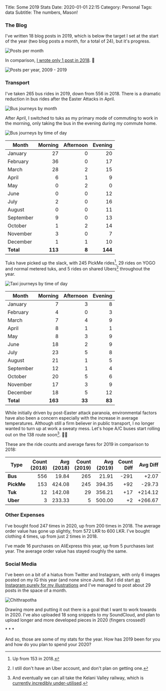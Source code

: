 Title: Some 2019 Stats
Date: 2020-01-01 22:15
Category: Personal
Tags: data
Subtitle: The numbers, Mason!

### The Blog

I've written 18 blog posts in 2019, which is below the target I set at the start
of the year (two blog posts a month, for a total of 24), but it's progress.

![Posts per month]({filename}/images/posts-per-month.png)

In comparison, [I wrote only 1 post in 2018][1]. 🙈

![Posts per year, 2009 - 2019]({filename}/images/blogposts-2009-2019.png)

### Transport

I've taken 265 bus rides in 2019, down from 556 in 2018. There is a dramatic
reduction in bus rides after the Easter Attacks in April.

![Bus journeys by month]({filename}/images/bus-journeys-by-month.png)

After April, I switched to tuks as my primary mode of commuting to work in the
morning, only taking the bus in the evening during my commute home.

![Bus journeys by time of day]({filename}/images/bus-journeys-by-time-of-day.png)

Month     | Morning | Afternoon | Evening
----------|--------:|----------:|--------:
January   | 27      | 0         | 20
February  | 36      | 0         | 17
March     | 28      | 2         | 15
April     | 6       | 1         | 9
May       | 0       | 2         | 0
June      | 0       | 0         | 12
July      | 2       | 0         | 16
August    | 0       | 0         | 11
September | 9       | 0         | 13
October   | 1       | 2         | 14
November  | 3       | 0         | 7
December  | 1       | 1         | 10
**Total** | **113** | **8**     | **144**

Tuks have picked up the slack, with 245 PickMe rides[^1], 29 rides on YOGO and
normal metered tuks, and 5 rides on shared Ubers[^2] throughout the year.

![Taxi journeys by time of day]({filename}/images/taxi-journeys-by-time-of-day.png)

Month     | Morning | Afternoon | Evening
----------|--------:|----------:|--------:
January   | 7       | 3         | 8
February  | 4       | 0         | 3
March     | 7       | 4         | 9
April     | 8       | 1         | 1
May       | 8       | 3         | 9
June      | 18      | 2         | 9
July      | 23      | 5         | 8
August    | 21      | 1         | 5
September | 12      | 1         | 4
October   | 20      | 5         | 6
November  | 17      | 3         | 9
December  | 18      | 5         | 12
**Total** | **163** | **33**    | **83**

While initially driven by post-Easter attack paranoia, environmental factors have
also been a concern especially with the increase in average temperatures. Although
still a firm believer in public transport, I no longer wanted to turn up at work a
sweaty mess. Let's hope A/C buses start rolling out on the 138 route soon[^3]. 🙏🏽

These are the ride counts and average fares for 2019 in comparison to 2018:

Type       | Count (2018) | Avg (2018) | Count (2019) | Avg (2019) | Count Diff | Avg Diff
-----------|-------------:|-----------:|-------------:|-----------:|-----------:|---------:
**Bus**    | 556          | 19.84      | 265          | 21.91      | -291       | +2.07
**PickMe** | 153          | 424.08     | 245          | 394.35     | +92        | -29.73
**Tuk**    | 12           | 142.08     | 29           | 356.21     | +17        | +214.12
**Uber**   | 3            | 233.33     | 5            | 500.00     | +2         | +266.67

### Other Expenses

I've bought food 247 times in 2020, up from 200 times in 2018. The average order
value has gone up slightly, from 572 LKR to 600 LKR. I've bought clothing 4 times,
up from just 2 times in 2018.

I've made 16 purchases on AliExpress this year, up from 5 purchases last year. The
average order value has stayed roughly the same.

### Social Media 

I've been on a bit of a hiatus from Twitter and Instagram, with only 6
images posted on my IG this year (and none since June). But I did start
[an Instagram purely for my illustrations][2] and I've managed to post about 29
posts in the space of a month.

![Chithrapotha]({filename}/images/chithrapotha.jpg)

Drawing more and putting it out there is a goal that I want to work towards in
2020. I've also uploaded 18 song snippets to my SoundCloud, and plan to upload
longer and more developed pieces in 2020 (fingers crossed!)

<p class="text-center text-muted">* * *</p>

And so, those are some of my stats for the year. How has 2019 been for you
and how do you plan to spend your 2020?

<script>
window.onload = function() {
   $('table').addClass('table table-bordered table-condensed'); 
}
</script>

[^1]: Up from 153 in 2018.

[^2]: I still don't have an Uber account, and don't plan on getting one.

[^3]: And eventually we can all take the Kelani Valley railway, which is
[currently incredibly under-utilised][3].

[1]: {filename}/young-startup-dev.md
[2]: https://www.instagram.com/chithrapotha/
[3]: https://twitter.com/nuuuwan/status/1203260223378604033
